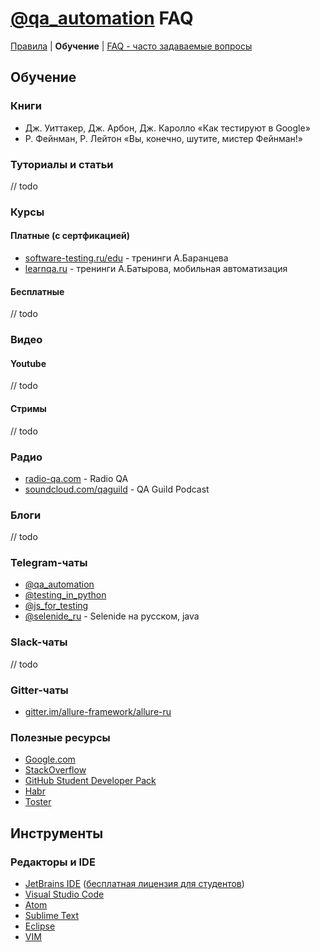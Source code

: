 # [@qa_automation](https://t.me/qa_automation) FAQ
[Правила](README.md) | **Обучение** | [FAQ - часто задаваемые вопросы](FAQ.md) 

## Обучение
### Книги
 - Дж. Уиттакер, Дж. Арбон, Дж. Каролло «Как тестируют в Google»
 - Р. Фейнман, Р. Лейтон «Вы, конечно, шутите, мистер Фейнман!»
 
### Туториалы и статьи
// todo

### Курсы
#### Платные (с сертфикацией)
- [software-testing.ru/edu](http://software-testing.ru/edu/) - тренинги А.Баранцева
- [learnqa.ru](http://learnqa.ru/) - тренинги А.Батырова, мобильная автоматизация 

#### Бесплатные
// todo

### Видео
#### Youtube
// todo

#### Стримы
// todo

### Радио
- [radio-qa.com](http://radio-qa.com/) - Radio QA
- [soundcloud.com/qaguild](https://soundcloud.com/qaguild/) - QA Guild Podcast

### Блоги
// todo

### Telegram-чаты
- [@qa_automation](https://t.me/qa_automation)
- [@testing_in_python](https://t.me/testing_in_python)
- [@js_for_testing](https://t.me/js_for_testing)
- [@selenide_ru](https://t.me/selenide_ru) - Selenide на русском, java

### Slack-чаты
// todo

### Gitter-чаты
- [gitter.im/allure-framework/allure-ru](https://gitter.im/allure-framework/allure-ru)

### Полезные ресурсы
 - [Google.com](https://google.com/)
 - [StackOverflow](https://stackoverflow.com/)
 - [GitHub Student Developer Pack](https://education.github.com/pack)
 - [Habr](https://habr.com/)
 - [Toster](https://toster.ru/)


## Инструменты
### Редакторы и IDE
 - [JetBrains IDE](https://www.jetbrains.com/products.html) ([бесплатная лицензия для студентов](http://jetbrains.ru/students/classroom-licenses/free-classroom-licenses/))
 - [Visual Studio Code](https://code.visualstudio.com/)
 - [Atom](https://atom.io/)
 - [Sublime Text](https://www.sublimetext.com/)
 - [Eclipse](https://www.eclipse.org/downloads/)
 - [VIM](https://www.vim.org/)
